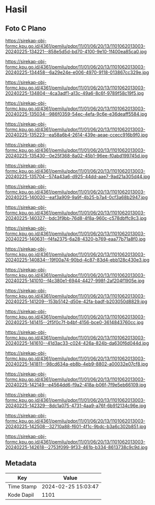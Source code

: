 # Hasil

## Foto C Plano

https://sirekap-obj-formc.kpu.go.id/4361/pemilu/pdpr/11/01/06/20/13/1101062013003-20240225-134221--858e5d5d-bd70-4100-9e10-1f400ea85ca0.jpg

https://sirekap-obj-formc.kpu.go.id/4361/pemilu/pdpr/11/01/06/20/13/1101062013003-20240225-134458--6a29e24e-e006-4970-9118-013867cc329e.jpg

https://sirekap-obj-formc.kpu.go.id/4361/pemilu/pdpr/11/01/06/20/13/1101062013003-20240225-134804--4ca3adf1-a13c-49a6-8c6f-9789f58c19f5.jpg

https://sirekap-obj-formc.kpu.go.id/4361/pemilu/pdpr/11/01/06/20/13/1101062013003-20240225-135034--986f0359-54ec-4efa-9c6e-e36deaff5584.jpg

https://sirekap-obj-formc.kpu.go.id/4361/pemilu/pdpr/11/01/06/20/13/1101062013003-20240225-135223--ea58a6b4-2614-439e-aeae-ccecc916b9f0.jpg

https://sirekap-obj-formc.kpu.go.id/4361/pemilu/pdpr/11/01/06/20/13/1101062013003-20240225-135430--0e25f368-8a02-45b1-96ee-f0abd199745d.jpg

https://sirekap-obj-formc.kpu.go.id/4361/pemilu/pdpr/11/01/06/20/13/1101062013003-20240225-135704--574a43a6-d925-44dd-aae7-9ad21a305d44.jpg

https://sirekap-obj-formc.kpu.go.id/4361/pemilu/pdpr/11/01/06/20/13/1101062013003-20240225-140020--eaf3a909-9a9f-4b25-b7a4-0cf3a68b2947.jpg

https://sirekap-obj-formc.kpu.go.id/4361/pemilu/pdpr/11/01/06/20/13/1101062013003-20240225-140327--bdc3f9bb-76d8-4f8a-960c-c578dbffc9c3.jpg

https://sirekap-obj-formc.kpu.go.id/4361/pemilu/pdpr/11/01/06/20/13/1101062013003-20240225-140631--f4fa2375-6a28-4320-b769-eaa77b71a8f0.jpg

https://sirekap-obj-formc.kpu.go.id/4361/pemilu/pdpr/11/01/06/20/13/1101062013003-20240225-140834--19f00a74-90bd-4c87-83d4-ebb128c430e3.jpg

https://sirekap-obj-formc.kpu.go.id/4361/pemilu/pdpr/11/01/06/20/13/1101062013003-20240225-141010--f4c380e1-6944-4427-998f-2af204f1905e.jpg

https://sirekap-obj-formc.kpu.go.id/4361/pemilu/pdpr/11/01/06/20/13/1101062013003-20240225-141209--153b5142-d50e-42fa-badf-b203050d8829.jpg

https://sirekap-obj-formc.kpu.go.id/4361/pemilu/pdpr/11/01/06/20/13/1101062013003-20240225-141415--2f5f0c7f-b4bf-4156-bce0-3614843760cc.jpg

https://sirekap-obj-formc.kpu.go.id/4361/pemilu/pdpr/11/01/06/20/13/1101062013003-20240225-141610--41d3ac33-c024-426a-824b-da630f6d044d.jpg

https://sirekap-obj-formc.kpu.go.id/4361/pemilu/pdpr/11/01/06/20/13/1101062013003-20240225-141811--98cd634a-eb8b-4eb9-8802-a00032e07cf8.jpg

https://sirekap-obj-formc.kpu.go.id/4361/pemilu/pdpr/11/01/06/20/13/1101062013003-20240225-142149--e4564dd6-f9a2-418a-b06f-7f9e5eb66109.jpg

https://sirekap-obj-formc.kpu.go.id/4361/pemilu/pdpr/11/01/06/20/13/1101062013003-20240225-142329--8dc1a075-4731-4aa9-a76f-6b912134c96e.jpg

https://sirekap-obj-formc.kpu.go.id/4361/pemilu/pdpr/11/01/06/20/13/1101062013003-20240225-142508--32710a88-f601-4f1c-9bdc-b3a6c302b851.jpg

https://sirekap-obj-formc.kpu.go.id/4361/pemilu/pdpr/11/01/06/20/13/1101062013003-20240225-142618--2753f099-9f33-461b-b334-8613738c9c9d.jpg


## Metadata

| Key        | Value               |
| ---------- | ------------------- |
| Time Stamp | 2024-02-25 15:03:47 |
| Kode Dapil | 1101                |



